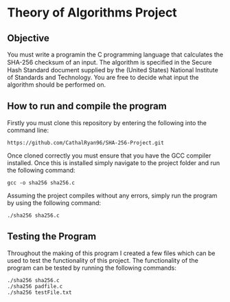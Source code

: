 # Theory of Algorithms Project

## Objective
You must write a programin the C programming language that calculates the SHA-256 checksum of an input. The algorithm is speciﬁed in the Secure Hash Standard document supplied by the (United States) National Institute of Standards and Technology. You are free to decide what input the algorithm should be performed on.

## How to run and compile the program
Firstly you must clone this repository by entering the following into the command line:
```
https://github.com/CathalRyan96/SHA-256-Project.git
```
Once cloned correctly you must ensure that you have the GCC compiler installed. Once this is installed simply navigate to the project folder and run the following  command:

```
gcc -o sha256 sha256.c
```

Assuming the project compiles without any errors, simply run the program by using the following command:

```
./sha256 sha256.c
```

## Testing the Program
Throughout the making of this program I created a few files which can be used to test the functionality of this project. The functionality of the program can be tested by running the following commands:

```
./sha256 sha256.c
./sha256 padfile.c
./sha256 testFile.txt

```
